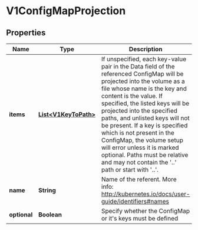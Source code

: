 
# V1ConfigMapProjection

## Properties
Name | Type | Description | Notes
------------ | ------------- | ------------- | -------------
**items** | [**List&lt;V1KeyToPath&gt;**](V1KeyToPath.md) | If unspecified, each key-value pair in the Data field of the referenced ConfigMap will be projected into the volume as a file whose name is the key and content is the value. If specified, the listed keys will be projected into the specified paths, and unlisted keys will not be present. If a key is specified which is not present in the ConfigMap, the volume setup will error unless it is marked optional. Paths must be relative and may not contain the &#39;..&#39; path or start with &#39;..&#39;. |  [optional]
**name** | **String** | Name of the referent. More info: http://kubernetes.io/docs/user-guide/identifiers#names |  [optional]
**optional** | **Boolean** | Specify whether the ConfigMap or it&#39;s keys must be defined |  [optional]




